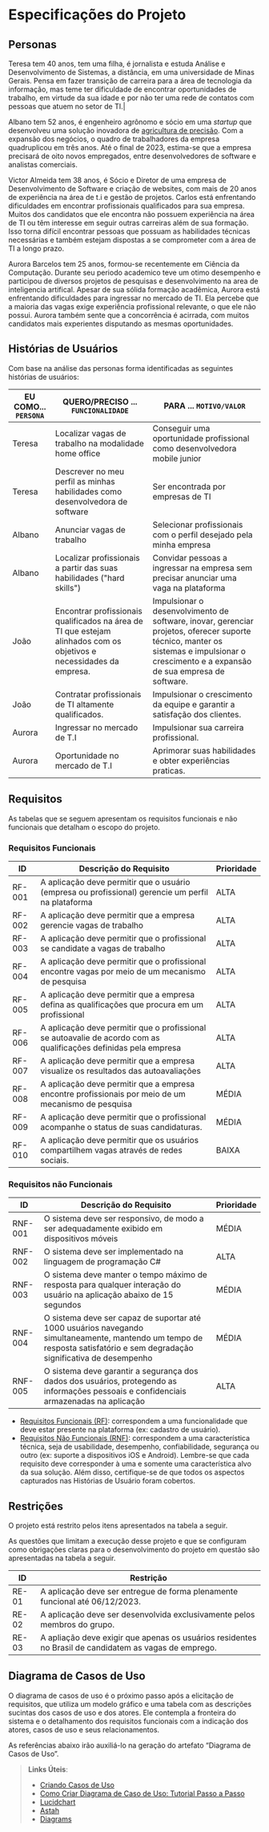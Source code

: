 # Especificações do Projeto

## Personas

Teresa tem 40 anos, tem uma filha, é jornalista e estuda Análise e Desenvolvimento de Sistemas, a distância, em uma universidade de Minas Gerais. Pensa em fazer transição de carreira para a área de tecnologia da informação, mas teme ter dificuldade de encontrar oportunidades de trabalho, em virtude da sua idade e por não ter uma rede de contatos com pessoas que atuem no setor de TI.|

Albano tem 52 anos, é engenheiro agrônomo e sócio em uma *startup* que desenvolveu uma solução inovadora de [agricultura de precisão](https://pt.wikipedia.org/wiki/Agricultura_de_precis%C3%A3o). Com a expansão dos negócios, o quadro de trabalhadores da empresa quadruplicou em três anos. Até o final de 2023, estima-se que a empresa precisará de oito novos empregados, entre desenvolvedores de software e analistas comerciais.

Victor Almeida tem 38 anos, é Sócio e Diretor de uma empresa de Desenvolvimento de Software e criação de websites, com mais de 20 anos de experiência na área de t.i e gestão de projetos. Carlos está enfrentando dificuldades em encontrar profissionais qualificados para sua empresa. Muitos dos candidatos que ele encontra não possuem experiência na área de TI ou têm interesse em seguir outras carreiras além de sua formação. Isso torna difícil encontrar pessoas que possuam as habilidades técnicas necessárias e também estejam dispostas a se comprometer com a área de TI a longo prazo.

Aurora Barcelos tem 25 anos, formou-se recentemente em Ciência da Computação. Durante seu periodo academico teve um otimo desempenho e participou de diversos projetos de pesquisas e desenvolvimento na area de inteligencia artifical. Apesar de sua sólida formação acadêmica, Aurora está enfrentando dificuldades para ingressar no mercado de TI. Ela percebe que a maioria das vagas exige experiência profissional relevante, o que ele não possui. Aurora também sente que a concorrência é acirrada, com muitos candidatos mais experientes disputando as mesmas oportunidades.

## Histórias de Usuários

Com base na análise das personas forma identificadas as seguintes histórias de usuários:

|EU COMO... `PERSONA`| QUERO/PRECISO ... `FUNCIONALIDADE` |PARA ... `MOTIVO/VALOR`                 |
|--------------------|------------------------------------|----------------------------------------|
|Teresa              | Localizar vagas de trabalho na modalidade home office | Conseguir uma oportunidade profissional como desenvolvedora mobile junior |
|Teresa              | Descrever no meu perfil as minhas habilidades como desenvolvedora de software | Ser encontrada por empresas de TI |
|Albano              | Anunciar vagas de trabalho | Selecionar profissionais com o perfil desejado pela minha empresa |
|Albano              | Localizar profissionais a partir das suas habilidades ("hard skills") | Convidar pessoas a ingressar na empresa sem precisar anunciar uma vaga na plataforma |
|João                | Encontrar profissionais qualificados na área de TI que estejam alinhados com os objetivos e necessidades da empresa. | Impulsionar o desenvolvimento de software, inovar, gerenciar projetos, oferecer suporte técnico, manter os sistemas e impulsionar o crescimento e a expansão de sua empresa de software. |
|João                | Contratar profissionais de TI altamente qualificados. |  Impulsionar o crescimento da equipe e garantir a satisfação dos clientes. |
|Aurora              | Ingressar no mercado de T.I | Impulsionar sua carreira profissional. | 
|Aurora              | Oportunidade no mercado de T.I | Aprimorar suas habilidades e obter experiências praticas. | 

## Requisitos

As tabelas que se seguem apresentam os requisitos funcionais e não funcionais que detalham o escopo do projeto.

### Requisitos Funcionais

|ID    | Descrição do Requisito  | Prioridade |
|------|-------------------------|------------|
|RF-001| A aplicação deve permitir que o usuário (empresa ou profissional) gerencie um perfil na plataforma | ALTA | 
|RF-002| A aplicação deve permitir que a empresa gerencie vagas de trabalho | ALTA | 
|RF-003| A aplicação deve permitir que o profissional se candidate a vagas de trabalho  | ALTA |
|RF-004| A aplicação deve permitir que o profissional encontre vagas por meio de um mecanismo de pesquisa  | ALTA |
|RF-005| A aplicação deve permitir que a empresa defina as qualificações que procura em um profissional | ALTA |
|RF-006| A aplicação deve permitir que o profissional se autoavalie de acordo com as qualificações definidas pela empresa | ALTA |
|RF-007| A aplicação deve permitir que a empresa visualize os resultados das autoavaliações | ALTA |
|RF-008| A aplicação deve permitir que a empresa encontre profissionais por meio de um mecanismo de pesquisa  | MÉDIA |
|RF-009| A aplicação deve permitir que o profissional acompanhe o status de suas candidaturas. | MÉDIA |
|RF-010| A aplicação deve permitir que os usuários compartilhem vagas através de redes sociais. | BAIXA |

### Requisitos não Funcionais

|ID     | Descrição do Requisito  | Prioridade |
|-------|-------------------------|------------|
|RNF-001| O sistema deve ser responsivo, de modo a ser adequadamente exibido em dispositivos móveis | MÉDIA |
|RNF-002| O sistema deve ser implementado na linguagem de programação C# | ALTA | 
|RNF-003| O sistema deve manter o tempo máximo de resposta para qualquer interação do usuário na aplicação abaixo de 15 segundos | MÉDIA |
|RNF-004| O sistema deve ser capaz de suportar até 1000 usuários navegando simultaneamente, mantendo um tempo de resposta satisfatório e sem degradação significativa de desempenho | MÉDIA |
|RNF-005| O sistema deve garantir a segurança dos dados dos usuários, protegendo as informações pessoais e confidenciais armazenadas na aplicação | ALTA | 

- [Requisitos Funcionais
 (RF)](https://pt.wikipedia.org/wiki/Requisito_funcional):
 correspondem a uma funcionalidade que deve estar presente na
  plataforma (ex: cadastro de usuário).
- [Requisitos Não Funcionais
  (RNF)](https://pt.wikipedia.org/wiki/Requisito_n%C3%A3o_funcional):
  correspondem a uma característica técnica, seja de usabilidade,
  desempenho, confiabilidade, segurança ou outro (ex: suporte a
  dispositivos iOS e Android).
Lembre-se que cada requisito deve corresponder à uma e somente uma
característica alvo da sua solução. Além disso, certifique-se de que
todos os aspectos capturados nas Histórias de Usuário foram cobertos.

## Restrições

O projeto está restrito pelos itens apresentados na tabela a seguir.

As questões que limitam a execução desse projeto e que se configuram como obrigações claras para o desenvolvimento do projeto em questão são apresentadas na tabela a seguir.

|ID| Restrição |
|--|-----------|
|RE-01|A aplicação deve ser entregue de forma plenamente funcional até 06/12/2023.  |
|RE-02|A aplicação deve ser desenvolvida exclusivamente pelos membros do grupo.  |
|RE-03|A apliação deve exigir que apenas os usuários residentes no Brasil de candidatem as vagas de emprego.

## Diagrama de Casos de Uso

O diagrama de casos de uso é o próximo passo após a elicitação de requisitos, que utiliza um modelo gráfico e uma tabela com as descrições sucintas dos casos de uso e dos atores. Ele contempla a fronteira do sistema e o detalhamento dos requisitos funcionais com a indicação dos atores, casos de uso e seus relacionamentos. 

As referências abaixo irão auxiliá-lo na geração do artefato “Diagrama de Casos de Uso”.

> **Links Úteis**:
> - [Criando Casos de Uso](https://www.ibm.com/docs/pt-br/elm/6.0?topic=requirements-creating-use-cases)
> - [Como Criar Diagrama de Caso de Uso: Tutorial Passo a Passo](https://gitmind.com/pt/fazer-diagrama-de-caso-uso.html/)
> - [Lucidchart](https://www.lucidchart.com/)
> - [Astah](https://astah.net/)
> - [Diagrams](https://app.diagrams.net/)

